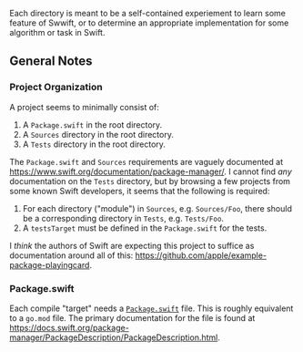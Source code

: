 Each directory is meant to be a self-contained experiement to learn some feature
of Swwift, or to determine an appropriate implementation for some algorithm or
task in Swift.

## General Notes

### Project Organization

A project seems to minimally consist of:

1. A `Package.swift` in the root directory.
2. A `Sources` directory in the root directory.
3. A `Tests` directory in the root directory.

The `Package.swift` and `Sources` requirements are vaguely documented
at https://www.swift.org/documentation/package-manager/. I cannot find _any_
documentation on the `Tests` directory, but by browsing a few projects from
some known Swift developers, it seems that the following is required:

1. For each directory ("module") in `Sources`, e.g. `Sources/Foo`, there should
be a corresponding directory in `Tests`, e.g. `Tests/Foo`.
2. A `testsTarget` must be defined in the `Package.swift` for the tests.

I _think_ the authors of Swift are expecting this project to suffice as
documentation around all of this: https://github.com/apple/example-package-playingcard.

### Package.swift

Each compile "target" needs a [`Package.swift`][pkg] file. This is roughly
equivalent to a `go.mod` file. The primary documentation for the file is found
at https://docs.swift.org/package-manager/PackageDescription/PackageDescription.html.

[pkg]: https://www.swift.org/documentation/package-manager/